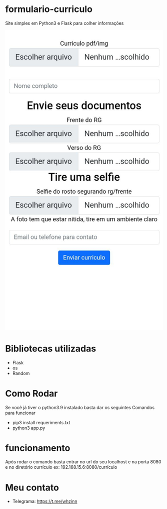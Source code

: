 # formulario-curriculo
Site simples em Python3 e Flask para colher informações 

![alt texto](IMG_20230204_060651_395.jpg)
# Bibliotecas utilizadas
* Flask
* os
* Random
# Como Rodar
Se você já tiver o python3.9 instalado basta dar os seguintes
Comandos para funcionar
+ pip3 install requeriments.txt
+ python3 app.py
# funcionamento
Após rodar o comando basta entrar no url do seu localhost
e na porta 8080 e no diretório currículo ex: 192.168.15.6:8080/currículo

# Meu contato
* Telegrama: https://t.me/whzinn

